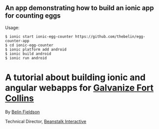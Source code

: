 ## An app demonstrating how to build an ionic app for counting eggs

Usage:
````
$ ionic start ionic-egg-counter https://github.com/thebelin/egg-counter-app
$ cd ionic-egg-counter
$ ionic platform add android
$ ionic build android
$ ionic run android
````

# A tutorial about building ionic and angular webapps for [Galvanize Fort Collins](http://www.galvanize.com/campuses/fort-collins/)

By [Belin Fieldson](http://www.thebelin.com/)

Technical Director, [Beanstalk Interactive](http://www.beanstalkinteractive.com)
